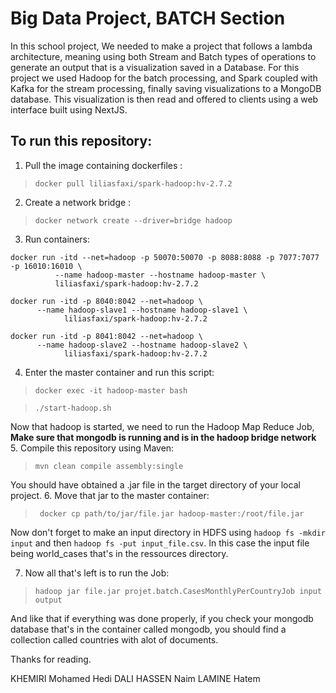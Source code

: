 # Big Data Project, BATCH Section
In this school project, We needed to make a project that follows a lambda architecture, meaning using both Stream and Batch types of operations to generate an output that is a visualization saved in a Database.
For this project we used Hadoop for the batch processing, and Spark coupled with Kafka for the stream processing, finally saving visualizations to a MongoDB database.
This visualization is then read and offered to clients using a web interface built using NextJS.


## To run this repository:
  1. Pull the image containing dockerfiles :
  >`docker pull liliasfaxi/spark-hadoop:hv-2.7.2`
  2. Create a network bridge :
  > `docker network create --driver=bridge hadoop`
  3. Run containers:
  ```
  docker run -itd --net=hadoop -p 50070:50070 -p 8088:8088 -p 7077:7077 -p 16010:16010 \
            --name hadoop-master --hostname hadoop-master \
            liliasfaxi/spark-hadoop:hv-2.7.2

  docker run -itd -p 8040:8042 --net=hadoop \
        --name hadoop-slave1 --hostname hadoop-slave1 \
              liliasfaxi/spark-hadoop:hv-2.7.2

  docker run -itd -p 8041:8042 --net=hadoop \
        --name hadoop-slave2 --hostname hadoop-slave2 \
              liliasfaxi/spark-hadoop:hv-2.7.2 
 ```
     
 4. Enter the master container and run this script:
  > `docker exec -it hadoop-master bash`
  
  > `./start-hadoop.sh`
  
  Now that hadoop is started, we need to run the Hadoop Map Reduce Job, **Make sure that mongodb is running and is in the hadoop bridge network**
 5. Compile this repository using Maven:
  > `mvn clean compile assembly:single`
  
 You should have obtained a .jar file in the target directory of your local project.
 6. Move that jar to the master container:
 > ` docker cp path/to/jar/file.jar hadoop-master:/root/file.jar`
 
 Now don't forget to make an input directory in HDFS using `hadoop fs -mkdir input` and then `hadoop fs -put input_file.csv`. In this case the input file being world_cases that's in the ressources directory.
 
 7. Now all that's left is to run the Job:
 >`hadoop jar file.jar projet.batch.CasesMonthlyPerCountryJob input output`
 
 And like that if everything was done properly, if you check your mongodb database that's in the container called mongodb, you should find a collection called countries with alot of documents.
 
 Thanks for reading.
 
 KHEMIRI Mohamed Hedi
 DALI HASSEN Naim
 LAMINE Hatem
